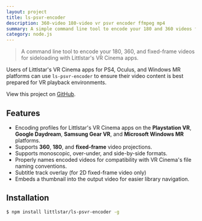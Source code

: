 ```yaml
---
layout: project
title: ls-psvr-encoder
description: 360-video 180-video vr psvr encoder ffmpeg mp4
summary: A simple command line tool to encode your 180 and 360 videos for sideloading with Littlstar's VR Cinema app for PSVR.
category: node.js
---
```

> A command line tool to encode your 180, 360, and fixed-frame videos for sideloading with Littlstar's VR Cinema apps.

Users of Littlstar's VR Cinema apps for PS4, Oculus, and Windows MR platforms can use `ls-psvr-encoder` to ensure their video content is best prepared for VR playback environments.

View this project on [GitHub](https://github.com/littlstar/ls-psvr-encoder).

## Features

* Encoding profiles for Littlstar's VR Cinema apps on the **Playstation VR**, **Google Daydream**, **Samsung Gear VR**, and **Microsoft Windows MR** platforms.
* Supports **360**, **180**, and **fixed-frame** video projections.
* Supports monoscopic, over-under, and side-by-side formats.
* Properly names encoded videos for compatibility with VR Cinema's file naming conventions.
* Subtitle track overlay (for 2D fixed-frame video only)
* Embeds a thumbnail into the output video for easier library navigation.

## Installation

```sh
$ npm install littlstar/ls-psvr-encoder -g
```
